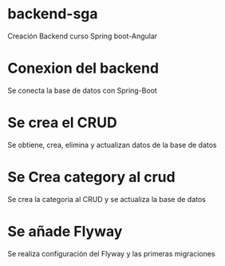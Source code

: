 # backend-sga
Creación Backend curso Spring boot-Angular
# Conexion del backend
Se conecta la base de datos con Spring-Boot
# Se crea el CRUD
Se obtiene, crea, elimina y actualizan datos de la base de datos
# Se Crea category al crud
Se crea la categoria al CRUD y se actualiza la base de datos
# Se añade Flyway
Se realiza configuración del Flyway y las primeras migraciones